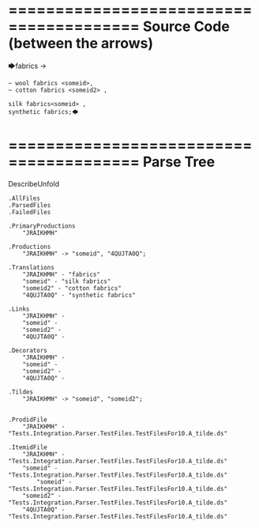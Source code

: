 ========================================
Source Code (between the arrows)
========================================

🡆fabrics ->

	~ wool fabrics <someid>,
	~ cotton fabrics <someid2> ,

	silk fabrics<someid> ,
	synthetic fabrics;🡄

========================================
Parse Tree
========================================
DescribeUnfold

    .AllFiles
    .ParsedFiles
    .FailedFiles

    .PrimaryProductions
        "JRAIKHMH" 

    .Productions
        "JRAIKHMH" -> "someid", "4QUJTA0Q";

    .Translations
        "JRAIKHMH" - "fabrics"
        "someid" - "silk fabrics"
        "someid2" - "cotton fabrics"
        "4QUJTA0Q" - "synthetic fabrics"

    .Links
        "JRAIKHMH" - 
        "someid" - 
        "someid2" - 
        "4QUJTA0Q" - 

    .Decorators
        "JRAIKHMH" - 
        "someid" - 
        "someid2" - 
        "4QUJTA0Q" - 

    .Tildes
        "JRAIKHMH" -> "someid", "someid2";


    .ProdidFile
        "JRAIKHMH" - "Tests.Integration.Parser.TestFiles.TestFilesFor10.A_tilde.ds"

    .ItemidFile
        "JRAIKHMH" - "Tests.Integration.Parser.TestFiles.TestFilesFor10.A_tilde.ds"
        "someid" - "Tests.Integration.Parser.TestFiles.TestFilesFor10.A_tilde.ds"
            "someid" - "Tests.Integration.Parser.TestFiles.TestFilesFor10.A_tilde.ds"
        "someid2" - "Tests.Integration.Parser.TestFiles.TestFilesFor10.A_tilde.ds"
        "4QUJTA0Q" - "Tests.Integration.Parser.TestFiles.TestFilesFor10.A_tilde.ds"

